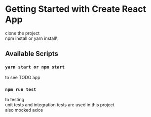 # Getting Started with Create React App
clone the project\
npm install or yarn install\


## Available Scripts

### `yarn start or npm start`
to see TODO app

### `npm run test`
to testing \
unit tests and integration tests are used in this project\
also mocked axios

